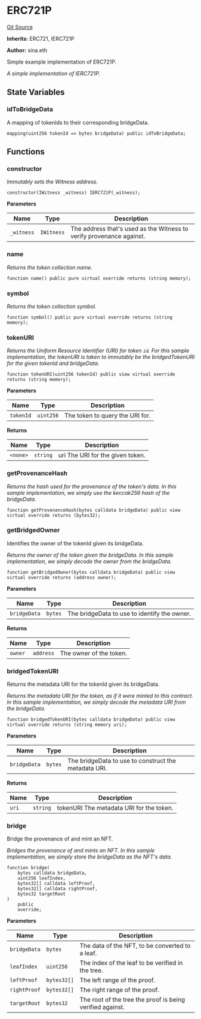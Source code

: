 # ERC721P

[Git Source](https://github.com/WitnessCo/contracts-core/blob/d0e59c52c77fcd07cd928f96d5d7befabbd5aef8/src/ERC721P.sol)

**Inherits:** ERC721, IERC721P

**Author:** sina.eth

Simple example implementation of ERC721P.

_A simple implementation of IERC721P._

## State Variables

### idToBridgeData

A mapping of tokenIds to their corresponding bridgeData.

```solidity
mapping(uint256 tokenId => bytes bridgeData) public idToBridgeData;
```

## Functions

### constructor

_Immutably sets the Witness address._

```solidity
constructor(IWitness _witness) IERC721P(_witness);
```

**Parameters**

| Name       | Type       | Description                                                          |
| ---------- | ---------- | -------------------------------------------------------------------- |
| `_witness` | `IWitness` | The address that's used as the Witness to verify provenance against. |

### name

_Returns the token collection name._

```solidity
function name() public pure virtual override returns (string memory);
```

### symbol

_Returns the token collection symbol._

```solidity
function symbol() public pure virtual override returns (string memory);
```

### tokenURI

_Returns the Uniform Resource Identifier (URI) for token `id`. For this sample implementation, the tokenURI is taken to
immutably be the bridgedTokenURI for the given tokenId and bridgeData._

```solidity
function tokenURI(uint256 tokenId) public view virtual override returns (string memory);
```

**Parameters**

| Name      | Type      | Description                     |
| --------- | --------- | ------------------------------- |
| `tokenId` | `uint256` | The token to query the URI for. |

**Returns**

| Name     | Type     | Description                      |
| -------- | -------- | -------------------------------- |
| `<none>` | `string` | uri The URI for the given token. |

### getProvenanceHash

_Returns the hash used for the provenance of the token's data. In this sample implementation, we simply use the
keccak256 hash of the bridgeData._

```solidity
function getProvenanceHash(bytes calldata bridgeData) public view virtual override returns (bytes32);
```

### getBridgedOwner

Identifies the owner of the tokenId given its bridgeData.

_Returns the owner of the token given the bridgeData. In this sample implementation, we simply decode the owner from the
bridgeData._

```solidity
function getBridgedOwner(bytes calldata bridgeData) public view virtual override returns (address owner);
```

**Parameters**

| Name         | Type    | Description                                  |
| ------------ | ------- | -------------------------------------------- |
| `bridgeData` | `bytes` | The bridgeData to use to identify the owner. |

**Returns**

| Name    | Type      | Description             |
| ------- | --------- | ----------------------- |
| `owner` | `address` | The owner of the token. |

### bridgedTokenURI

Returns the metadata URI for the tokenId given its bridgeData.

_Returns the metadata URI for the token, as if it were minted to this contract. In this sample implementation, we simply
decode the metadata URI from the bridgeData._

```solidity
function bridgedTokenURI(bytes calldata bridgeData) public view virtual override returns (string memory uri);
```

**Parameters**

| Name         | Type    | Description                                          |
| ------------ | ------- | ---------------------------------------------------- |
| `bridgeData` | `bytes` | The bridgeData to use to construct the metadata URI. |

**Returns**

| Name  | Type     | Description                              |
| ----- | -------- | ---------------------------------------- |
| `uri` | `string` | tokenURI The metadata URI for the token. |

### bridge

Bridge the provenance of and mint an NFT.

_Bridges the provenance of and mints an NFT. In this sample implementation, we simply store the bridgeData as the NFT's
data._

```solidity
function bridge(
    bytes calldata bridgeData,
    uint256 leafIndex,
    bytes32[] calldata leftProof,
    bytes32[] calldata rightProof,
    bytes32 targetRoot
)
    public
    override;
```

**Parameters**

| Name         | Type        | Description                                               |
| ------------ | ----------- | --------------------------------------------------------- |
| `bridgeData` | `bytes`     | The data of the NFT, to be converted to a leaf.           |
| `leafIndex`  | `uint256`   | The index of the leaf to be verified in the tree.         |
| `leftProof`  | `bytes32[]` | The left range of the proof.                              |
| `rightProof` | `bytes32[]` | The right range of the proof.                             |
| `targetRoot` | `bytes32`   | The root of the tree the proof is being verified against. |
